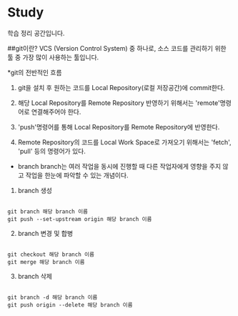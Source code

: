 # Study
학습 정리 공간입니다.

##git이란?
VCS (Version Control System) 중 하나로, 소스 코드를 관리하기 위한 툴 중 가장 많이 사용하는 툴입니다.

*git의 전반적인 흐름

1. git을 설치 후 원하는 코드를 Local Repository(로컬 저장공간)에 commit한다.

2. 해당 Local Repository를 Remote Repository 반영하기 위해서는 'remote'명령어로 연결해주어야 한다.

3. 'push'명령어를 통해 Local Repository를 Remote Repository에 반영한다.

4. Remote Repository의 코드를 Local Work Space로 가져오기 위해서는 'fetch', 'pull' 등의 명령어가 있다.

* branch
branch는 여러 작업을 동시에 진행할 때 다른 작업자에게 영향을 주지 않고 작업을 한눈에 파악할 수 있는 개념이다.

1. branch 생성
<pre><code>
git branch 해당 branch 이름
git push --set-upstream origin 해당 branch 이름
</code></pre>

2. branch 변경 및 합병
<pre><code>
git checkout 해당 branch 이름
git merge 해당 branch 이름
</code></pre>

3. branch 삭제
<pre><code>
git branch -d 해당 branch 이름
git push origin --delete 해당 branch 이름
</code></pre>